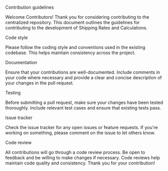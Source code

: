 Contribution guidelines

Welcome Contributors!
Thank you for considering contributing to the centralized repository. This document outlines the guidelines for contributing to the development of Shipping Rates and Calculations.

Code style

Please follow the coding style and conventions used in the existing codebase. This helps maintain consistency across the project.

Documentation

Ensure that your contributions are well-documented. Include comments in your code where necessary and provide a clear and concise description of your changes in the pull request.

Testing

Before submitting a pull request, make sure your changes have been tested thoroughly. Include relevant test cases and ensure that existing tests pass.

Issue tracker

Check the issue tracker for any open issues or feature requests. If you're working on something, please comment on the issue to let others know.

Code review

All contributions will go through a code review process. Be open to feedback and be willing to make changes if necessary. Code reviews help maintain code quality and consistency.
Thank you for your contribution!
